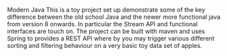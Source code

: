Modern Java
This is a toy project set up demonstrate some of the key difference between the old school Java and the newer more functional java from version 8 onwards. In particular the Stream API and functional interfaces are touch on. The project can be built with maven and uses Spring to provides a REST API where by you may trigger various different sorting and filtering behaviour on a very basic toy data set of apples.
